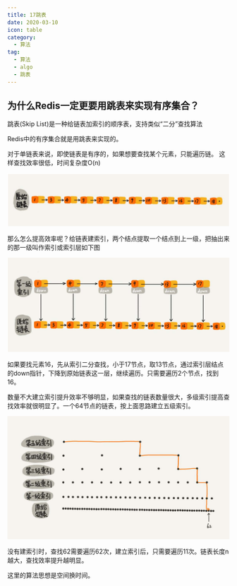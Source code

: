 ```yaml
---
title: 17跳表
date: 2020-03-10
icon: table
category:
  - 算法
tag:
  - 算法
  - algo
  - 跳表
---
```


## 为什么Redis一定更要用跳表来实现有序集合？


跳表(Skip List)是一种给链表加索引的顺序表，支持类似“二分”查找算法

Redis中的有序集合就是用跳表来实现的。

对于单链表来说，即使链表是有序的，如果想要查找某个元素，只能遍历链。
这样查找效率很低，时间复杂度O(n)

![img1](./img/image-20200310145812935.png)
<!-- ![20211210190738](https://piclive.oss-cn-shenzhen.aliyuncs.com/blog/pictures/20211210190738.png) -->

那么怎么提高效率呢？给链表建索引，两个结点提取一个结点到上一级，把抽出来的那一级叫作索引或索引层如下图


![img2](./img/image-20200310150001047.png)
<!-- ![image-20200310150001047](https://piclive.oss-cn-shenzhen.aliyuncs.com/blog/pictures/image-20200310150001047.png) -->

如果要找元素16，先从索引二分查找，小于17节点，取13节点，通过索引层结点的down指针，下降到原始链表这一层，继续遍历。只需要遍历2个节点，找到16。



数量不大建立索引提升效率不够明显，如果查找的链表数量很大，多级索引提高查找效率就很明显了。一个64节点的链表，按上面思路建立五级索引。

![img3](./img/image-20200310150911760.png)
<!-- ![20211210192155](https://piclive.oss-cn-shenzhen.aliyuncs.com/blog/pictures/20211210192155.png) -->

没有建索引时，查找62需要遍历62次，建立索引后，只需要遍历11次。链表长度n越大，查找效率提升越明显。

这里的算法思想是空间换时间。
